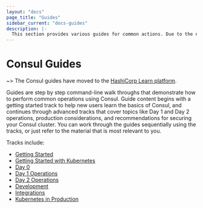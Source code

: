 ```yaml
---
layout: "docs"
page_title: "Guides"
sidebar_current: "docs-guides"
description: |-
  This section provides various guides for common actions. Due to the nature of Consul, some of these procedures can be complex, so our goal is to provide guidance to do them safely.
---
```


# Consul Guides

~> The Consul guides have moved to the [HashiCorp Learn platform](https://learn.hashicorp.com/).

Guides are step by step command-line walk throughs that demonstrate how to perform common operations using Consul. Guide content begins with a getting started track to help new users learn the basics of Consul, and continues through advanced tracks that cover topics like Day 1 and Day 2 operations, production considerations, and recommendations for securing your Consul cluster. You can work through the guides sequentially using the tracks, or just refer to the material that is most relevant to you.

Tracks include:

- [Getting Started]()
- [Getting Started with Kubernetes]()
- [Day 0]()
- [Day 1 Operations]()
- [Day 2 Operations]()
- [Development]()
- [Integrations]()
- [Kubernetes in Production]()
